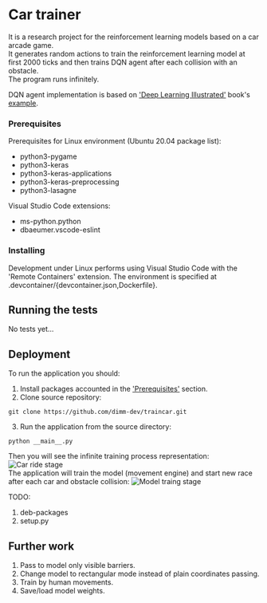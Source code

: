 # Car trainer

It is a research project for the reinforcement learning models based on a car arcade game.    
It generates random actions to train the reinforcement learning model at first 2000 ticks and then trains DQN agent after each collision with an obstacle.    
The program runs infinitely.    

DQN agent implementation is based on ['Deep Learning Illustrated'](https://www.deeplearningillustrated.com/) book's [example](https://raw.githubusercontent.com/the-deep-learners/deep-learning-illustrated/master/notebooks/cartpole_dqn.ipynb).

### Prerequisites

Prerequisites for Linux environment (Ubuntu 20.04 package list):    
- python3-pygame    
- python3-keras    
- python3-keras-applications    
- python3-keras-preprocessing    
- python3-lasagne    

Visual Studio Code extensions:    
- ms-python.python    
- dbaeumer.vscode-eslint    

### Installing

Development under Linux performs using Visual Studio Code with the 'Remote Containers' extension.
The environment is specified at .devcontainer/{devcontainer.json,Dockerfile}.    

## Running the tests

No tests yet...

## Deployment

To run the application you should:
1. Install packages accounted in the ['Prerequisites'](#Prerequisites) section.    
2. Clone source repository:
```
git clone https://github.com/dimm-dev/traincar.git
```
3. Run the application from the source directory:
```
python __main__.py
```

Then you will see the infinite training process representation:  
![Car ride stage](https://user-images.githubusercontent.com/76631698/104065629-1f6b9d00-5211-11eb-816c-5720d5ecc1c6.png)    
The application will train the model (movement engine) and start new race after each car and obstacle collision:
![Model traing stage](https://user-images.githubusercontent.com/76631698/104065623-1ed30680-5211-11eb-8ec9-8529aa3c91f0.png)    


TODO:
1. deb-packages    
2. setup.py    

## Further work

1. Pass to model only visible barriers.    
2. Change model to rectangular mode instead of plain coordinates passing.    
3. Train by human movements.    
4. Save/load model weights.    
